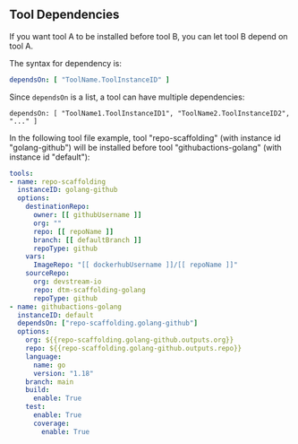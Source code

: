## Tool Dependencies

If you want tool A to be installed before tool B, you can let tool B depend on tool A.

The syntax for dependency is:
    
```yaml
dependsOn: [ "ToolName.ToolInstanceID" ]
```

Since `dependsOn` is a list, a tool can have multiple dependencies:

```
dependsOn: [ "ToolName1.ToolInstanceID1", "ToolName2.ToolInstanceID2", "..." ]
```

In the following tool file example, tool "repo-scaffolding" (with instance id "golang-github") will be installed before tool "githubactions-golang" (with instance id "default"):

```yaml
tools:
- name: repo-scaffolding
  instanceID: golang-github
  options:
    destinationRepo:
      owner: [[ githubUsername ]]
      org: ""
      repo: [[ repoName ]]
      branch: [[ defaultBranch ]]
      repoType: github
    vars:
      ImageRepo: "[[ dockerhubUsername ]]/[[ repoName ]]"
    sourceRepo:
      org: devstream-io
      repo: dtm-scaffolding-golang
      repoType: github
- name: githubactions-golang
  instanceID: default
  dependsOn: ["repo-scaffolding.golang-github"]
  options:
    org: ${{repo-scaffolding.golang-github.outputs.org}}
    repo: ${{repo-scaffolding.golang-github.outputs.repo}}
    language:
      name: go
      version: "1.18"
    branch: main
    build:
      enable: True
    test:
      enable: True
      coverage:
        enable: True
```
